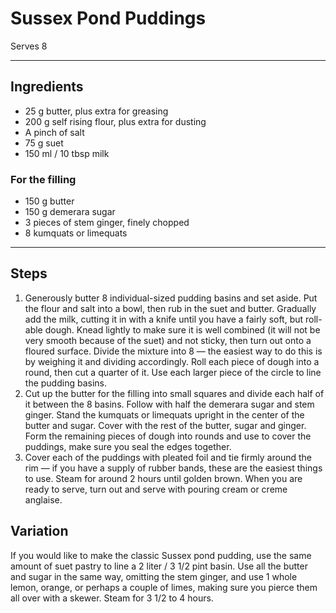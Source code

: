 # Sussex Pond Puddings

Serves 8

---

## Ingredients

* 25 g butter, plus extra for greasing
* 200 g self rising flour, plus extra for dusting
* A pinch of salt
* 75 g suet
* 150 ml / 10 tbsp milk

### For the filling
* 150 g butter
* 150 g demerara sugar
* 3 pieces of stem ginger, finely chopped
* 8 kumquats or limequats

---

## Steps

1.  Generously butter 8 individual-sized pudding basins and set aside. Put the flour and salt into a bowl, then rub in the suet and butter. Gradually add the milk, cutting it in with a knife until you have a fairly soft, but roll-able dough. Knead lightly to make sure it is well combined (it will not be very smooth because of the suet) and not sticky, then turn out onto a floured surface. Divide the mixture into 8 — the easiest way to do this is by weighing it and dividing accordingly. Roll each piece of dough into a round, then cut a quarter of it. Use each larger piece of the circle to line the pudding basins.
2.  Cut up the butter for the filling into small squares and divide each half of it between the 8 basins. Follow with half the demerara sugar and stem ginger. Stand the kumquats or limequats upright in the center of the butter and sugar. Cover with the rest of the butter, sugar and ginger. Form the remaining pieces of dough into rounds and use to cover the puddings, make sure you seal the edges together.
3.  Cover each of the puddings with pleated foil and tie firmly around the rim — if you have a supply of rubber bands, these are the easiest things to use. Steam for around 2 hours until golden brown. When you are ready to serve, turn out and serve with pouring cream or creme anglaise.

## Variation
If you would like to make the classic Sussex pond pudding, use the same amount of suet pastry to line a 2 liter / 3 1/2 pint basin. Use all the butter and sugar in the same way, omitting the stem ginger, and use 1 whole lemon, orange, or perhaps a couple of limes, making sure you pierce them all over with a skewer. Steam for 3 1/2 to 4 hours.